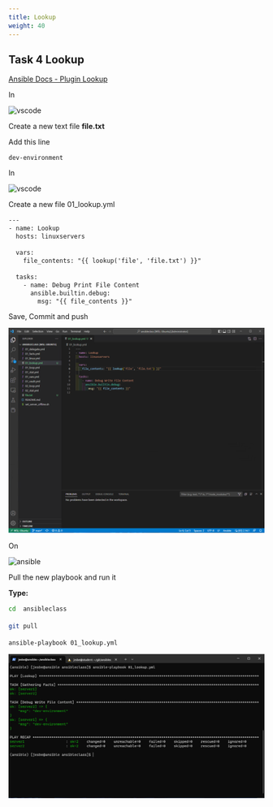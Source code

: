 ```yaml
---
title: Lookup
weight: 40
---
```


## Task 4 Lookup

[Ansible Docs - Plugin Lookup](https://docs.ansible.com/ansible/latest/plugins/lookup.html)

In

![vscode](/images/student-vscode.png)

Create a new text file __file.txt__

Add this line

```text
dev-environment

```
In

![vscode](/images/student-vscode.png)

Create a new file 01_lookup.yml

```ansible
---
- name: Lookup
  hosts: linuxservers

  vars:
    file_contents: "{{ lookup('file', 'file.txt') }}"

  tasks:
    - name: Debug Print File Content
      ansible.builtin.debug:
        msg: "{{ file_contents }}"

```

Save, Commit and push

![Alt text](images/001_ansible_lookup.png?raw=true "ansible delegate playbook")

On

![ansible](/images/ansible.png)

Pull the new playbook and run it

__Type:__

```bash
cd  ansibleclass

git pull

ansible-playbook 01_lookup.yml

```

![Alt text](images/002_ansible_lookup_playbook_run.png?raw=true "ansible delegate playbook run")
